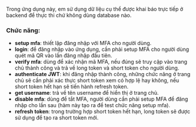 Trong ứng dụng này, em sử dụng dữ liệu cụ thể được khai báo trực tiếp ở backend để thực thi chứ không dùng database nào.

### Chức năng:
- **setup mfa**: thiết lập đăng nhập với MFA cho người dùng.
- **login**: để đăng nhập vào ứng dụng, cần phải setup MFA cho người dùng quét mã QR vào lần đăng nhập đầu tiên.
- **verify mfa**: dùng để xác nhận mã MFA, nếu đúng sẽ truy cập vào trang chủ thành công và trả về long token và short token cho người dùng.
- **authenticate JWT**: khi đăng nhập thành công, những chức năng ở trang chủ sẽ cần phải xác thực short token xem có hợp lệ hay không, nếu short token hết hạn sẽ tiến hành refresh token.
- **get username**: trả về tên username để hiển thị ở trang chủ.
- **disable mfa**: dùng để tắt MFA, người dùng cần phải setup MFA để đăng nhập cho lần sau (hàm này tạo ra để test chức năng setup mfa).
- **refresh token**: trong trường hợp short token hết hạn, long token sẽ được sử dụng để tạo ra short token mới.
